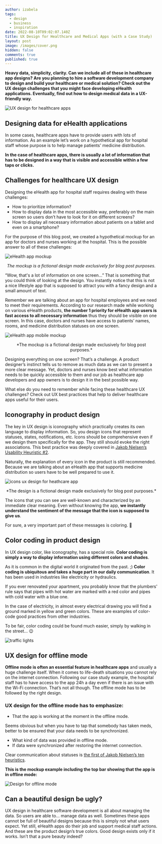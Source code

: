 ```yaml
---
author: izabela
tags:
  - design
  - business
  - inspiration
date: 2022-08-10T09:02:07.140Z
title: UX Design for Healthcare and Medical Apps (with a Case Study)
layout: post
image: /images/cover.png
hidden: false
comments: true
published: true
---
```

**Heavy data, simplicity, clarity. Can we include all of these in healthcare app designs? Are you planning to hire a software development company to design and build your healthcare or medical solution? Check out the UX design challenges that you might face developing eHealth applications. Eventually, find out how to design medical data in a UX-friendly way.**

![UX design for healthcare apps](/images/cover.png)

## Designing data for eHealth applications

In some cases, healthcare apps have to provide users with lots of information. As an example let’s work on a hypothetical app for hospital staff whose purpose is to help manage patients' medicine distribution. 

**In the case of healthcare apps, there is usually a lot of information that has to be designed in a way that is visible and accessible within a few taps or clicks.**

## Challenges for healthcare UX design

Designing the eHealth app for hospital staff requires dealing with these challenges:

* How to prioritize information?
* How to display data in the most accessible way, preferably on the main screen so users don’t have to look for it on different screens?
* How to display all necessary information about patients on a tablet and even on a smartphone?

For the purpose of this blog post, we created a hypothetical mockup for an app for doctors and nurses working at the hospital. This is the possible answer to all of these challenges:

![eHealth app mockup](/images/ehealth_app_mockup.png)

*<center>The mockup is a fictional design made exclusively for blog post purposes.</center>*

“Wow, that's a lot of information on one screen…” That is something that you could think of looking at the design. You instantly notice that this is not a nice lifestyle app that is supposed to attract you with a fancy design and a small amount of text.

Remember we are talking about an app for hospital employees and we need to meet their requirements. According to our research made while working on various eHealth products, **the number 1 priority for eHealth app users is fast access to all necessary information** thus they should be visible on one screen. In this case, doctors and nurses have access to patients’ names, rooms, and medicine distribution statuses on one screen. 

![eHealth app mobile mockup](/images/phone_mockup_ehealth.png)

<center>*The mockup is a fictional design made exclusively for blog post purposes.*</center>

Designing everything on one screen? That’s a challenge. A product designer’s instinct tells us to remove as much data as we can to present a more clear message. Yet, doctors and nurses know best what information needs to be quickly accessible to them and our job as healthcare app developers and app owners is to design it in the best possible way. 

What else do you need to remember while facing these healthcare UX challenges? Check out UX best practices that help to deliver healthcare apps useful for their users.

## Iconography in product design

The key in UX design is iconography which practically creates its own language to display information. So, you design icons that represent statuses, states, notifications, etc. Icons should be comprehensive even if we design them specifically for the app. They still should evoke the right associations. This best practice was deeply covered in [Jakob Nielsen’s Usability Heuristic #2](https://www.nngroup.com/articles/match-system-real-world/).

Naturally, the explanation of every icon in the product is still recommended. Because we are talking about an eHealth app that supports medicine distribution so users have to be well prepared to use it.

![icons ux design for heathcare app](/images/icons_ux_design.png)

<center>*The design is a fictional design made exclusively for blog post purposes.*</center>

The icons that you can see are well-known and characterized by an immediate clear meaning. Even without knowing the app, **we instantly understand the sentiment of the message that the icon is supposed to give us**. 

For sure, a very important part of these messages is coloring. 🙂

## Color coding in product design

In UX design color, like iconography, has a special role. **Color coding is simply a way to display information using different colors and shades**. 

As it is common in the digital world it originated from the past. ;) **Color coding is ubiquitous and takes a huge part in our daily communication**. It has been used in industries like electricity or hydraulics. 

If you ever renovated your apartment, you probably know that the plumbers' rule says that pipes with hot water are marked with a red color and pipes with cold water with a blue one. 

In the case of electricity, in almost every electrical drawing you will find a ground marked in yellow and green colors. These are examples of color-code good practices from other industries. 

To be fair, color coding could be found much easier, simply by walking in the street… 😉

![traffic lights](/images/blog_post_coloring.png)

## UX design for offline mode

**Offline mode is often an essential feature in healthcare apps** and usually a huge challenge itself. When it comes to life-death situations you cannot rely on the internet connection. Following our case study example, the hospital staff has to have access to the app 24h a day even if there is an issue with the Wi-Fi connection. That’s not all though. The offline mode has to be followed by the right design. 

### UX design for the offline mode has to emphasize:

* That the app is working at the moment in the offline mode. 

Seems obvious but when you have to tap that somebody has taken meds, better to be ensured that your data needs to be synchronized.

* What kind of data was provided in offline mode.
* If data were synchronized after restoring the internet connection.

Clear communication about statuses is [the first of Jakob Nielsen’s ten heuristics](https://www.nngroup.com/articles/visibility-system-status/). 

**This is the mockup example including the top bar showing that the app is in offline mode:**

![Design for offline mode](/images/offline_mode_design.png)

## Can a beautiful design be ugly?

UX design in healthcare software development is all about managing the data. So users are able to... manage data as well. Sometimes these apps cannot be full of beautiful designs because this is simply not what users expect. Yet still, eHealth apps do their job and support medical staff actions. And these are the product design’s true colors. Good design exists only if it works. Isn’t that a pure beauty indeed?